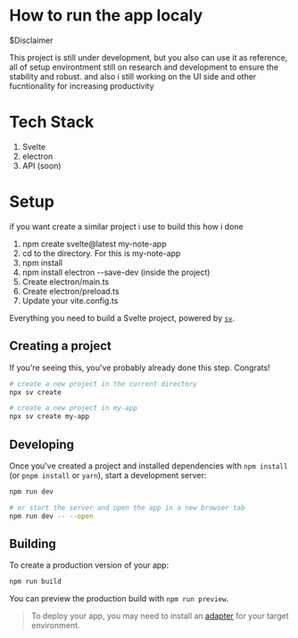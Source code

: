 # How to run the app localy

$Disclaimer

This project is still under development, but you also can use it as reference, all of setup environtment still on research and development to ensure the stability and robust.
and also i still working on the UI side and other fucntionality for increasing productivity


# Tech Stack
1. Svelte
2. electron
3. API (soon)

# Setup 
if you want create a similar project i use to build this how i done 

1. npm create svelte@latest my-note-app
2. cd to the directory. For this is my-note-app
3. npm install
4. npm install electron --save-dev (inside the project)
5. Create electron/main.ts
6. Create electron/preload.ts
7. Update your vite.config.ts











Everything you need to build a Svelte project, powered by [`sv`](https://github.com/sveltejs/cli).

## Creating a project

If you're seeing this, you've probably already done this step. Congrats!

```bash
# create a new project in the current directory
npx sv create

# create a new project in my-app
npx sv create my-app
```

## Developing

Once you've created a project and installed dependencies with `npm install` (or `pnpm install` or `yarn`), start a development server:

```bash
npm run dev

# or start the server and open the app in a new browser tab
npm run dev -- --open
```

## Building

To create a production version of your app:

```bash
npm run build
```

You can preview the production build with `npm run preview`.

> To deploy your app, you may need to install an [adapter](https://svelte.dev/docs/kit/adapters) for your target environment.
